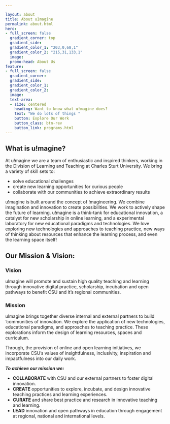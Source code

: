 ```yaml
---

layout: about
title: About uImagine
permalink: about.html
hero:
- full_screen: false
  gradient_corner: top
  gradient_side:
  gradient_color_1: "203,0,68,1"
  gradient_color_2: "215,31,133,1"
  image:
  promo-head: About Us
feature:
- full_screen: false
  gradient_corner:
  gradient_side:
  gradient_color_1:
  gradient_color_2:
  image:
  text-area:
  - size: centered
    heading: Want to know what u!magine does?
    text: "We do lots of things "
    button: Explore Our Work
    button_class: btn-rev
    button_link: programs.html
---
```


## What is u!magine?

At u!magine we are a team of enthusiastic and inspired thinkers, working in the Division of Learning and Teaching at Charles Sturt University. We bring a variety of skill sets to:

- solve educational challenges
- create new learning opportunities for curious people
- collaborate with our communities to achieve extraordinary results

u!magine is built around the concept of !magineering. We combine imagination and innovation to create possibilities. We work to actively shape the future of learning. u!magine is a think-tank for educational innovation, a catalyst for new scholarship in online learning, and a experimental laboratory for new educational paradigms and technologies. We love exploring new technologies and approaches to teaching practice, new ways of thinking about resources that enhance the learning process, and even the learning space itself!

## Our Mission & Vision:

### Vision

uImagine will promote and sustain high quality teaching and learning through innovative digital practice, scholarship, incubation and open pathways to benefit CSU and it’s regional communities.

### Mission

uImagine brings together diverse internal and external partners to build ‘communities of innovation. We explore the application of new technologies, educational paradigms, and approaches to teaching practice. These explorations inform the design of learning resources, spaces and curriculum.

Through, the provision of online and open learning initiatives, we incorporate CSU’s values of insightfulness, inclusivity, inspiration and impactfulness into our daily work.

**_To achieve our mission we:_**

- **COLLABORATE** with CSU and our external partners to foster digital innovation.
- **CREATE** opportunities to explore, incubate, and design innovative teaching practices and learning experiences.
- **CURATE** and share best practice and research in innovative teaching and learning.
- **LEAD** innovation and open pathways in education through engagement at regional, national and international levels.
